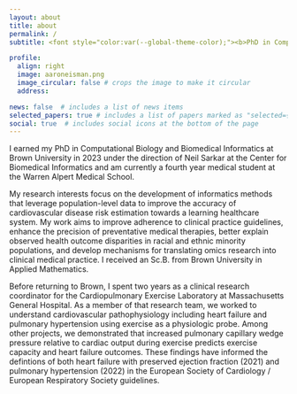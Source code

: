 ```yaml
---
layout: about
title: about
permalink: /
subtitle: <font style="color:var(--global-theme-color);"><b>PhD in Computational Biology and Biomedical Informatics</b></font>

profile:
  align: right
  image: aaroneisman.png
  image_circular: false # crops the image to make it circular
  address:

news: false  # includes a list of news items
selected_papers: true # includes a list of papers marked as "selected={true}"
social: true  # includes social icons at the bottom of the page
---
```


I earned my PhD in Computational Biology and Biomedical Informatics at Brown University in 2023 under the direction of Neil Sarkar at the Center for Biomedical Informatics and am currently a fourth year medical student at the Warren Alpert Medical School.

My research interests focus on the development of informatics methods that leverage population-level data to improve the accuracy of cardiovascular disease risk estimation towards a learning healthcare system. My work aims to improve adherence to clinical practice guidelines, enhance the precision of preventative medical therapies, better explain observed health outcome disparities in racial and ethnic minority populations, and develop mechanisms for translating omics research into clinical medical practice. I received an Sc.B. from Brown University in Applied Mathematics.

Before returning to Brown, I spent two years as a clinical research coordinator for the Cardiopulmonary Exercise Laboratory at Massachusetts General Hospital. As a member of that research team, we worked to understand cardiovascular pathophysiology including heart failure and pulmonary hypertension using exercise as a physiologic probe. Among other projects, we demonstrated that increased pulmonary capillary wedge pressure relative to cardiac output during exercise predicts exercise capacity and heart failure outcomes. These findings have informed the defintions of both heart failure with preserved ejection fraction (2021) and pulmonary hypertension (2022) in the European Society of Cardiology / European Respiratory Society guidelines.